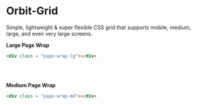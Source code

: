 Orbit-Grid
==========

Simple, lightweight & super flexible CSS grid that supports mobile, medium, large, and even very large screens.

<strong>Large Page Wrap</strong></br>
```html
<div class = "page-wrap-lg"></div>
```

</br></br>

<strong>Medium Page Wrap</strong></br>
```html
<div class = "page-wrap-md"></div>
```

</br></br>
